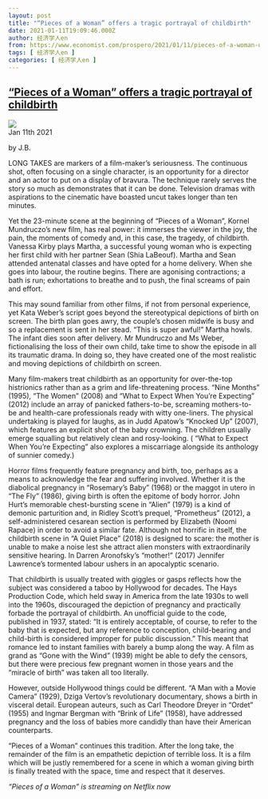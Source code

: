 ```yaml
---
layout: post
title: "“Pieces of a Woman” offers a tragic portrayal of childbirth"
date: 2021-01-11T19:09:46.000Z
author: 经济学人en
from: https://www.economist.com/prospero/2021/01/11/pieces-of-a-woman-offers-a-tragic-portrayal-of-childbirth
tags: [ 经济学人en ]
categories: [ 经济学人en ]
---
```

<!--1610392186000-->
[“Pieces of a Woman” offers a tragic portrayal of childbirth](https://www.economist.com/prospero/2021/01/11/pieces-of-a-woman-offers-a-tragic-portrayal-of-childbirth)
------

<div>
<img src="https://images.weserv.nl/?url=www.economist.com/img/b/1280/720/90/sites/default/files/20210116_BKP503.jpg"/><div></div><aside ><div ><time itemscope="" itemType="http://schema.org/DateTime" dateTime="2021-01-11T17:15:24Z" >Jan 11th 2021</time><p data-test-id="Article Byline"  itemProp="byline">by J.B.</p></div></aside><p >LONG TAKES are markers of a film-maker’s seriousness. The continuous shot, often focusing on a single character, is an opportunity for a director and an actor to put on a display of bravura. The technique rarely serves the story so much as demonstrates that it can be done. Television dramas with aspirations to the cinematic have boasted uncut takes longer than ten minutes.</p><p >Yet the 23-minute scene at the beginning of “Pieces of a Woman”, Kornel Mundruczo’s new film, has real power: it immerses the viewer in the joy, the pain, the moments of comedy and, in this case, the tragedy, of childbirth. Vanessa Kirby plays Martha, a successful young woman who is expecting her first child with her partner Sean (Shia LaBeouf). Martha and Sean attended antenatal classes and have opted for a home delivery. When she goes into labour, the routine begins. There are agonising contractions; a bath is run; exhortations to breathe and to push, the final screams of pain and effort.</p><div id="" ><div><div id="econ-1"></div></div></div><p >This may sound familiar from other films, if not from personal experience, yet Kata Weber’s script goes beyond the stereotypical depictions of birth on screen. The birth plan goes awry, the couple’s chosen midwife is busy and so a replacement is sent in her stead. “This is super awful!” Martha howls. The infant dies soon after delivery. Mr Mundruczo and Ms Weber, fictionalising the loss of their own child, take time to show the episode in all its traumatic drama. In doing so, they have created one of the most realistic and moving depictions of childbirth on screen.</p><p >Many film-makers treat childbirth as an opportunity for over-the-top histrionics rather than as a grim and life-threatening process. “Nine Months” (1995), “The Women” (2008) and “What to Expect When You’re Expecting” (2012) include an array of panicked fathers-to-be, screaming mothers-to-be and health-care professionals ready with witty one-liners. The physical undertaking is played for laughs, as in Judd Apatow’s “Knocked Up” (2007), which features an explicit shot of the baby crowning. The children usually emerge squalling but relatively clean and rosy-looking. ( “What to Expect When You’re Expecting” also explores a miscarriage alongside its anthology of sunnier comedy.) </p><p >Horror films frequently feature pregnancy and birth, too, perhaps as a means to acknowledge the fear and suffering involved. Whether it is the diabolical pregnancy in “Rosemary’s Baby” (1968) or the maggot in utero in “The Fly” (1986), giving birth is often the epitome of body horror. John Hurt’s memorable chest-bursting scene in “Alien” (1979) is a kind of demonic parturition and, in Ridley Scott’s prequel, “Prometheus” (2012), a self-administered cesarean section is performed by Elizabeth (Noomi Rapace) in order to avoid a similar fate. Although not horrific in itself, the childbirth scene in “A Quiet Place” (2018) is designed to scare: the mother is unable to make a noise lest she attract alien monsters with extraordinarily sensitive hearing. In Darren Aronofsky’s “mother!” (2017) Jennifer Lawrence’s tormented labour ushers in an apocalyptic scenario.</p><p >That childbirth is usually treated with giggles or gasps reflects how the subject was considered a taboo by Hollywood for decades. The Hays Production Code, which held sway in America from the late 1930s to well into the 1960s, discouraged the depiction of pregnancy and practically forbade the portrayal of childbirth. An unofficial guide to the code, published in 1937, stated: “It is entirely acceptable, of course, to refer to the baby that is expected, but any reference to conception, child-bearing and child-birth is considered improper for public discussion.” This meant that romance led to instant families with barely a bump along the way. A film as grand as “Gone with the Wind” (1939) might be able to defy the censors, but there were precious few pregnant women in those years and the “miracle of birth” was taken all too literally. </p><div id="" ><div><div id="econ-2"></div></div></div><p >However, outside Hollywood things could be different. “A Man with a Movie Camera” (1929), Dziga Vertov’s revolutionary documentary, shows a birth in visceral detail. European auteurs, such as Carl Theodore Dreyer in “Ordet” (1955) and Ingmar Bergman with “Brink of Life” (1958), have addressed pregnancy and the loss of babies more candidly than have their American counterparts. </p><p >“Pieces of a Woman” continues this tradition. After the long take, the remainder of the film is an empathetic depiction of terrible loss. It is a film which will be justly remembered for a scene in which a woman giving birth is finally treated with the space, time and respect that it deserves. </p><p ><em>“Pieces of a Woman” is streaming on Netflix now</em></p>
</div>
